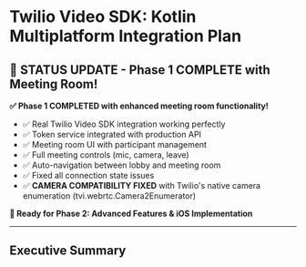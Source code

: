 # Twilio Video SDK: Kotlin Multiplatform Integration Plan

## 🎉 **STATUS UPDATE - Phase 1 COMPLETE with Meeting Room!**

**✅ Phase 1 COMPLETED with enhanced meeting room functionality!**
- ✅ Real Twilio Video SDK integration working perfectly
- ✅ Token service integrated with production API
- ✅ Meeting room UI with participant management
- ✅ Full meeting controls (mic, camera, leave)
- ✅ Auto-navigation between lobby and meeting room
- ✅ Fixed all connection state issues
- ✅ **CAMERA COMPATIBILITY FIXED** with Twilio's native camera enumeration (tvi.webrtc.Camera2Enumerator)

**🚀 Ready for Phase 2: Advanced Features & iOS Implementation**

---

## Executive Summary
